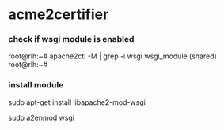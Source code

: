 # acme2certifier

### check if wsgi module is enabled

root@rlh:~# apache2ctl -M | grep -i wsgi
 wsgi_module (shared)
root@rlh:~#

### install module
sudo apt-get install libapache2-mod-wsgi

sudo a2enmod wsgi 

